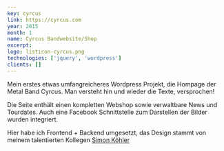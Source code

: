 ```yaml
---
key: cyrcus
link: https://cyrcus.com
year: 2015
month: 1
name: Cyrcus Bandwebsite/Shop
excerpt:
logo: listicon-cyrcus.png
technologies: ['jquery', 'wordpress']
clients: []
---
```


Mein erstes etwas umfangreicheres Wordpress Projekt, die Hompage der Metal Band Cyrcus. Man versteht hin und wieder die
Texte, versprochen!

Die Seite enthält einen kompletten Webshop sowie verwaltbare News und Tourdates. Auch eine Facebook Schnittstelle zum
Darstellen der Bilder wurden integriert.

Hier habe ich Frontend + Backend umgesetzt, das Design stammt von meinem talentierten
Kollegen <a href="https://simon-koehler.com/" target="_blank" rel="noopener noreferrer">Simon Köhler</a>
